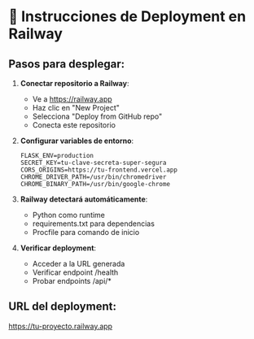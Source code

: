 # 🚀 Instrucciones de Deployment en Railway

## Pasos para desplegar:

1. **Conectar repositorio a Railway**:
   - Ve a https://railway.app
   - Haz clic en "New Project"
   - Selecciona "Deploy from GitHub repo"
   - Conecta este repositorio

2. **Configurar variables de entorno**:
   ```
   FLASK_ENV=production
   SECRET_KEY=tu-clave-secreta-super-segura
   CORS_ORIGINS=https://tu-frontend.vercel.app
   CHROME_DRIVER_PATH=/usr/bin/chromedriver
   CHROME_BINARY_PATH=/usr/bin/google-chrome
   ```

3. **Railway detectará automáticamente**:
   - Python como runtime
   - requirements.txt para dependencias
   - Procfile para comando de inicio

4. **Verificar deployment**:
   - Acceder a la URL generada
   - Verificar endpoint /health
   - Probar endpoints /api/*

## URL del deployment:
https://tu-proyecto.railway.app
